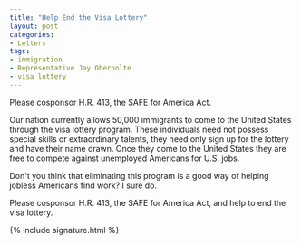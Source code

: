 ```yaml
---
title: "Help End the Visa Lottery"
layout: post
categories:
- Letters
tags:
- immigration
- Representative Jay Obernolte
- visa lottery
---
```


Please cosponsor H.R. 413, the SAFE for America Act.

Our nation currently allows 50,000 immigrants to come to the United States through the visa lottery program. These individuals need not possess special skills or extraordinary talents, they need only sign up for the lottery and have their name drawn. Once they come to the United States they are free to compete against unemployed Americans for U.S. jobs.

Don't you think that eliminating this program is a good way of helping jobless Americans find work? I sure do.

Please cosponsor H.R. 413, the SAFE for America Act, and help to end the visa lottery.

{% include signature.html %}
